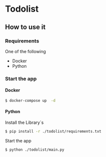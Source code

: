 # Todolist

## How to use it

### Requirements

One of the following

- Docker
- Python

### Start the app

<!--- It just works -->
#### Docker
```bash
$ docker-compose up  -d
```

#### Python


Install the Library`s
```bash
$ pip install -r ./todolist/requirements.txt
```

Start the app
```bash
$ python ./todolist/main.py
```

